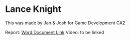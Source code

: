 # Lance Knight

This was made by Jan & Josh for Game Development CA2

Report: [Word Document Link](https://iadt-my.sharepoint.com/:w:/g/personal/n00221586_iadt_ie/EdOcsIUyX2hDsqOhysOupMkBgX-cVqZxKzZFjROSdqOorg?e=T2YzRV)
Video: to be linked